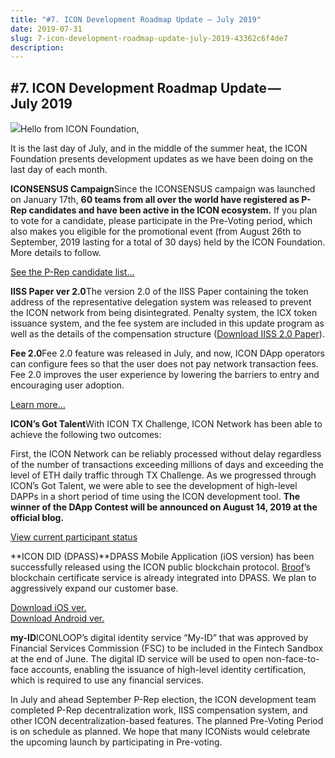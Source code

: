 ```yaml
---
title: "#7. ICON Development Roadmap Update — July 2019"
date: 2019-07-31
slug: 7-icon-development-roadmap-update-july-2019-43362c6f4de7
description:
---
```


## #7. ICON Development Roadmap Update — July 2019

![](https://cdn-images-1.medium.com/max/800/1*ffNL7wVMdsa5lqq0T2xU2w.png)Hello from ICON Foundation,

It is the last day of July, and in the middle of the summer heat, the ICON Foundation presents development updates as we have been doing on the last day of each month.

**ICONSENSUS Campaign**Since the ICONSENSUS campaign was launched on January 17th, **60 teams from all over the world have registered as P-Rep candidates and have been active in the ICON ecosystem.** If you plan to vote for a candidate, please participate in the Pre-Voting period, which also makes you eligible for the promotional event (from August 26th to September, 2019 lasting for a total of 30 days) held by the ICON Foundation. More details to follow.

[See the P-Rep candidate list…](https://icon.community/iconsensus/candidates/)

**IISS Paper ver 2.0**The version 2.0 of the IISS Paper containing the token address of the representative delegation system was released to prevent the ICON network from being disintegrated. Penalty system, the ICX token issuance system, and the fee system are included in this update program as well as the details of the compensation structure ([Download IISS 2.0 Paper](https://m.icon.foundation/download/IISS_Paper_v2.0_KO.pdf)).

**Fee 2.0**Fee 2.0 feature was released in July, and now, ICON DApp operators can configure fees so that the user does not pay network transaction fees. Fee 2.0 improves the user experience by lowering the barriers to entry and encouraging user adoption.

[Learn more…](https://www.icondev.io/changelog/new-transaction-fee-system-fee-20)

**ICON’s Got Talent**With ICON TX Challenge, ICON Network has been able to achieve the following two outcomes:

First, the ICON Network can be reliably processed without delay regardless of the number of transactions exceeding millions of days and exceeding the level of ETH daily traffic through TX Challenge. As we progressed through ICON’s Got Talent, we were able to see the development of high-level DAPPs in a short period of time using the ICON development tool. **The winner of the DApp Contest will be announced on August 14, 2019 at the official blog.**

[View current participant status](https://docs.google.com/spreadsheets/d/1LiHWJynLsO6ldGSJ7pKXp-bBIDYDaH8nWmzNG0wX2dc/edit#gid=0)

**ICON DID (DPASS)**DPASS Mobile Application (iOS version) has been successfully released using the ICON public blockchain protocol. [Broof](https://www.broof.io/)’s blockchain certificate service is already integrated into DPASS. We plan to aggressively expand our customer base.

[Download iOS ver.](https://apps.apple.com/app/dpass/id1464113654)  
[Download Android ver.](https://play.google.com/store/apps/details?id=com.iconloop.dpass)

**my-ID**ICONLOOP’s digital identity service “My-ID” that was approved by Financial Services Commission (FSC) to be included in the Fintech Sandbox at the end of June. The digital ID service will be used to open non-face-to-face accounts, enabling the issuance of high-level identity certification, which is required to use any financial services.

In July and ahead September P-Rep election, the ICON development team completed P-Rep decentralization work, IISS compensation system, and other ICON decentralization-based features. The planned Pre-Voting Period is on schedule as planned. We hope that many ICONists would celebrate the upcoming launch by participating in Pre-voting.

